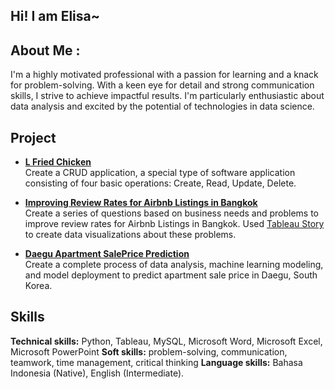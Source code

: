 ## Hi! I am Elisa~

## About Me :
I'm a highly motivated professional with a passion for learning and a knack for problem-solving. With a keen eye for detail and strong communication skills, I strive to achieve impactful results. I'm particularly enthusiastic about data analysis and excited by the potential of technologies in data science.

## Project
- **[L Fried Chicken](https://github.com/elisamee/L-Fried-Chicken)**
<br>Create a CRUD application, a special type of software application consisting of four basic operations: Create, Read, Update, Delete. 

- **[Improving Review Rates for Airbnb Listings in Bangkok](https://github.com/elisamee/Airbnb-Bangkok-2012-2022)**
<br>Create a series of questions based on business needs and problems to improve review rates for Airbnb Listings in Bangkok. Used [Tableau Story](https://public.tableau.com/app/profile/elisa.melinda/viz/ImprovingReviewRatesforAirbnbListingsinBangkok/Story1) to create data visualizations about these problems.

- **[Daegu Apartment SalePrice Prediction](https://github.com/elisamee/Apartment-Sale-Price-Prediction)**
<br>Create a complete process of data analysis, machine learning modeling, and model deployment to predict apartment sale price in Daegu, South Korea.

## Skills
**Technical skills:** Python, Tableau, MySQL, Microsoft Word, Microsoft Excel, Microsoft PowerPoint
**Soft skills:** problem-solving, communication, teamwork, time management, critical thinking
**Language skills:** Bahasa Indonesia (Native), English (Intermediate).
